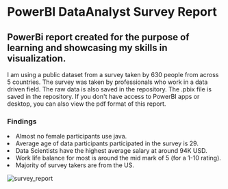 # PowerBI DataAnalyst Survey Report

## PowerBi report created for the purpose of learning and showcasing my skills in visualization. 

I am using a public dataset from a survey taken by 630 people from across 5 countries. The survey was taken by professionals who work in a data driven field. The raw data is also saved in the repository. 
The .pbix file is saved in the repository. If you don't have access to PowerBI apps or desktop, you can also view the pdf format of this report. 

### Findings
<li> Almost no female participants use java.
<li> Average age of data participants participated in the survey is 29.
<li> Data Scientists have the highest average salary at around 94K USD.
<li> Work life balance for most is around the mid mark of 5 (for a 1-10 rating).
<li> Majority of survey takers are from the US.



![survey_report](https://user-images.githubusercontent.com/114509328/196950059-99dcf498-83f9-4a87-bd2f-605ba60f0de9.jpg)
